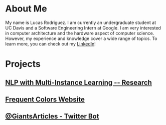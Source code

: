 # About Me
My name is Lucas Rodriguez. I am currently an undergraduate student at UC Davis and a Software Engineering Intern at Google. I am very interested in computer architecture and the hardware aspect of computer science. However, my experience and knowledge cover a wide range of topics. To learn more, you can check out my [LinkedIn](https://www.linkedin.com/in/lucrod/)!

# Projects

## [NLP with Multi-Instance Learning -- Research](http://ayelrod.github.io/nlp-mil)

## [Frequent Colors Website](http://ayelrod.github.io/freq-colors-projectpage)

## [@GiantsArticles - Twitter Bot](http://ayelrod.github.io/GiantsArticles)


